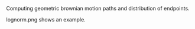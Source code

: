 Computing geometric brownian motion paths and distribution of endpoints.

lognorm.png shows an example. 
